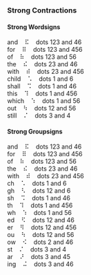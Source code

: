 ### Strong Contractions

#### Strong Wordsigns

and&nbsp;&nbsp;&nbsp;&nbsp;&#x282f;&nbsp;&nbsp;&nbsp;&nbsp;dots 123 and 46  
for&nbsp;&nbsp;&nbsp;&nbsp;&#x283f;&nbsp;&nbsp;&nbsp;&nbsp;dots 123 and 456  
of&nbsp;&nbsp;&nbsp;&nbsp;&#x2837;&nbsp;&nbsp;&nbsp;&nbsp;dots 123 and 56  
the&nbsp;&nbsp;&nbsp;&nbsp;&#x282e;&nbsp;&nbsp;&nbsp;&nbsp;dots 23 and 46  
with&nbsp;&nbsp;&nbsp;&nbsp;&#x283e;&nbsp;&nbsp;&nbsp;&nbsp;dots 23 and 456  
child&nbsp;&nbsp;&nbsp;&nbsp;&#x2821;&nbsp;&nbsp;&nbsp;&nbsp;dots 1 and 6  
shall&nbsp;&nbsp;&nbsp;&nbsp;&#x2829;&nbsp;&nbsp;&nbsp;&nbsp;dots 1 and 46  
this&nbsp;&nbsp;&nbsp;&nbsp;&#x2839;&nbsp;&nbsp;&nbsp;&nbsp;dots 1 and 456  
which&nbsp;&nbsp;&nbsp;&nbsp;&#x2831;&nbsp;&nbsp;&nbsp;&nbsp;dots 1 and 56  
out&nbsp;&nbsp;&nbsp;&nbsp;&#x2833;&nbsp;&nbsp;&nbsp;&nbsp;dots 12 and 56  
still&nbsp;&nbsp;&nbsp;&nbsp;&#x280c;&nbsp;&nbsp;&nbsp;&nbsp;dots 3 and 4  

#### Strong Groupsigns

and&nbsp;&nbsp;&nbsp;&nbsp;&#x282f;&nbsp;&nbsp;&nbsp;&nbsp;dots 123 and 46  
for&nbsp;&nbsp;&nbsp;&nbsp;&#x283f;&nbsp;&nbsp;&nbsp;&nbsp;dots 123 and 456  
of&nbsp;&nbsp;&nbsp;&nbsp;&#x2837;&nbsp;&nbsp;&nbsp;&nbsp;dots 123 and 56  
the&nbsp;&nbsp;&nbsp;&nbsp;&#x282e;&nbsp;&nbsp;&nbsp;&nbsp;dots 23 and 46  
with&nbsp;&nbsp;&nbsp;&nbsp;&#x283e;&nbsp;&nbsp;&nbsp;&nbsp;dots 23 and 456  
ch&nbsp;&nbsp;&nbsp;&nbsp;&#x2821;&nbsp;&nbsp;&nbsp;&nbsp;dots 1 and 6  
gh&nbsp;&nbsp;&nbsp;&nbsp;&#x2823;&nbsp;&nbsp;&nbsp;&nbsp;dots 12 and 6  
sh&nbsp;&nbsp;&nbsp;&nbsp;&#x2829;&nbsp;&nbsp;&nbsp;&nbsp;dots 1 and 46  
th&nbsp;&nbsp;&nbsp;&nbsp;&#x2839;&nbsp;&nbsp;&nbsp;&nbsp;dots 1 and 456  
wh&nbsp;&nbsp;&nbsp;&nbsp;&#x2831;&nbsp;&nbsp;&nbsp;&nbsp;dots 1 and 56  
ed&nbsp;&nbsp;&nbsp;&nbsp;&#x282b;&nbsp;&nbsp;&nbsp;&nbsp;dots 12 and 46  
er&nbsp;&nbsp;&nbsp;&nbsp;&#x283b;&nbsp;&nbsp;&nbsp;&nbsp;dots 12 and 456  
ou&nbsp;&nbsp;&nbsp;&nbsp;&#x2833;&nbsp;&nbsp;&nbsp;&nbsp;dots 12 and 56  
ow&nbsp;&nbsp;&nbsp;&nbsp;&#x282a;&nbsp;&nbsp;&nbsp;&nbsp;dots 2 and 46  
st&nbsp;&nbsp;&nbsp;&nbsp;&#x280c;&nbsp;&nbsp;&nbsp;&nbsp;dots 3 and 4  
ar&nbsp;&nbsp;&nbsp;&nbsp;&#x281c;&nbsp;&nbsp;&nbsp;&nbsp;dots 3 and 45  
ing&nbsp;&nbsp;&nbsp;&nbsp;&#x282c;&nbsp;&nbsp;&nbsp;&nbsp;dots 3 and 46  
